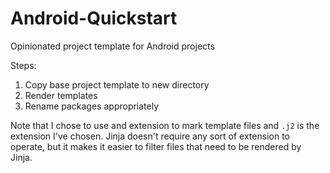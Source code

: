 # Android-Quickstart
Opinionated project template for Android projects

Steps:
1. Copy base project template to new directory
2. Render templates
3. Rename packages appropriately

Note that I chose to use and extension to mark template files and ``.j2`` is the extension I've chosen. Jinja doesn't require any sort of extension to operate, but it makes it easier to filter files that need to be rendered by Jinja.

